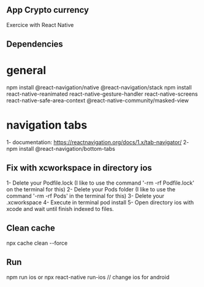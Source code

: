## App Crypto currency
Exercice with React Native
## Dependencies
# general
npm install @react-navigation/native @react-navigation/stack npm install react-native-reanimated react-native-gesture-handler react-native-screens react-native-safe-area-context @react-native-community/masked-view
# navigation tabs
1- documentation: https://reactnavigation.org/docs/1.x/tab-navigator/ 
2- npm install @react-navigation/bottom-tabs

## Fix with xcworkspace in directory ios
1- Delete your Podfile.lock (I like to use the command '-rm -rf Podfile.lock' on the terminal for this)
2- Delete your Pods folder (I like to use the command '-rm -rf Pods' in the terminal for this)
3- Delete your .xcworkspace
4- Execute in terminal pod install
5- Open directory ios with xcode and wait until finish indexed to files.

## Clean cache
npx cache clean --force

## Run 
npm run ios or npx react-native run-ios // change ios for android
